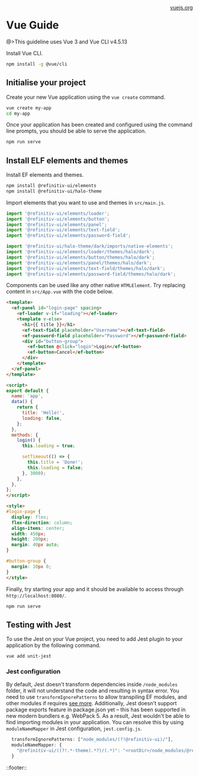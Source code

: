 <!--
type: page
title: Vue
location: ./tutorials/vue
layout: default
-->

<div style="float:right">
  <a href="https://vuejs.org/" target="_blank">vuejs.org</a>
</div>

# Vue Guide

@>This guideline uses Vue 3 and Vue CLI v4.5.13

Install Vue CLI.

```sh
npm install -g @vue/cli
```

## Initialise your project

Create your new Vue application using the `vue create` command.

```sh
vue create my-app
cd my-app
```

Once your application has been created and configured using the command line prompts, you should be able to serve the application.

```sh
npm run serve
```

## Install ELF elements and themes

Install EF elements and themes.

```sh
npm install @refinitiv-ui/elements
npm install @refinitiv-ui/halo-theme
```

Import elements that you want to use and themes in `src/main.js`.

```javascript
import '@refinitiv-ui/elements/loader';
import '@refinitiv-ui/elements/button';
import '@refinitiv-ui/elements/panel';
import '@refinitiv-ui/elements/text-field';
import '@refinitiv-ui/elements/password-field';

import '@refinitiv-ui/halo-theme/dark/imports/native-elements';
import '@refinitiv-ui/elements/loader/themes/halo/dark';
import '@refinitiv-ui/elements/button/themes/halo/dark';
import '@refinitiv-ui/elements/panel/themes/halo/dark';
import '@refinitiv-ui/elements/text-field/themes/halo/dark';
import '@refinitiv-ui/elements/password-field/themes/halo/dark';
```

Components can be used like any other native `HTMLElement`. Try replacing content in `src/App.vue` with the code below.

```html
<template>
  <ef-panel id="login-page" spacing>
    <ef-loader v-if="loading"></ef-loader>
    <template v-else>
      <h1>{{ title }}</h1>
      <ef-text-field placeholder="Username"></ef-text-field>
      <ef-password-field placeholder="Password"></ef-password-field>
      <div id="button-group">
        <ef-button @click="login">Login</ef-button>
        <ef-button>Cancel</ef-button>
      </div>
    </template>
  </ef-panel>
</template>

<script>
export default {
  name: 'app',
  data() {
    return {
      title: 'Hello!',
      loading: false,
    };
  },
  methods: {
    login() {
      this.loading = true;

      setTimeout(() => {
        this.title = 'Done!';
        this.loading = false;
      }, 3000);
    },
  },
};
</script>

<style>
#login-page {
  display: flex;
  flex-direction: column;
  align-items: center;
  width: 450px;
  height: 200px;
  margin: 40px auto;
}

#button-group {
  margin: 10px 0;
}
</style>
```

Finally, try starting your app and it should be available to access through `http://localhost:8080/`.

```sh
npm run serve
```

## Testing with Jest

To use the Jest on your Vue project, you need to add Jest plugin to your application by the following command.

```sh
vue add unit-jest
```

### Jest configuration

By default, Jest doesn't transform dependencies inside `/node_modules` folder, it will not understand the code and resulting in syntax error. You need to use `transformIgnorePatterns` to allow transpiling EF modules, and other modules if requires [see more](https://jestjs.io/docs/configuration#transformignorepatterns-arraystring).
Additionally, Jest doesn't support package exports feature in package.json yet – this has been supported in new modern bundlers e.g. WebPack 5. As a result, Jest wouldn't be able to find importing modules in your application. You can resolve this by using `moduleNameMapper` in Jest configuration, `jest.config.js`.

```js
  transformIgnorePatterns: ["node_modules/(?!@refinitiv-ui)/"],
  moduleNameMapper: {
    "@refinitiv-ui/((?!.*-theme).*?)/(.*)": "<rootDir>/node_modules/@refinitiv-ui/$1/lib/$2"
  }
```

::footer::
